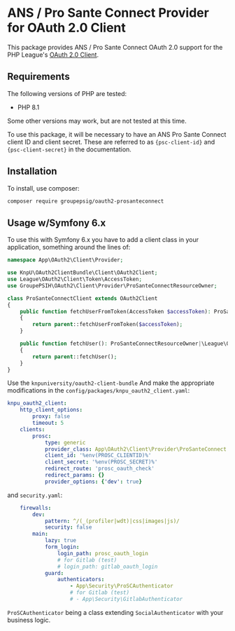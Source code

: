 # ANS / Pro Sante Connect Provider for OAuth 2.0 Client

This package provides ANS / Pro Sante Connect OAuth 2.0 support for the PHP League's [OAuth 2.0 Client](https://github.com/thephpleague/oauth2-client).

## Requirements

The following versions of PHP are tested:

* PHP 8.1

Some other versions may work, but are not tested at this time.

To use this package, it will be necessary to have an ANS Pro Sante Connect client ID and client
secret. These are referred to as `{psc-client-id}` and `{psc-client-secret}`
in the documentation.

## Installation

To install, use composer:

```sh
composer require groupepsig/oauth2-prosanteconnect
```

## Usage w/Symfony 6.x

To use this with Symfony 6.x you have to add a client class in your application, something around the lines of:

```php
namespace App\OAuth2\Client\Provider;

use KnpU\OAuth2ClientBundle\Client\OAuth2Client;
use League\OAuth2\Client\Token\AccessToken;
use GroupePSIH\OAuth2\Client\Provider\ProSanteConnectResourceOwner;

class ProSanteConnectClient extends OAuth2Client
{
    public function fetchUserFromToken(AccessToken $accessToken): ProSanteConnectResourceOwner|\League\OAuth2\Client\Provider\ResourceOwnerInterface
    {
        return parent::fetchUserFromToken($accessToken);
    }

    public function fetchUser(): ProSanteConnectResourceOwner|\League\OAuth2\Client\Provider\ResourceOwnerInterface
    {
        return parent::fetchUser();
    }
}
```

Use the `knpuniversity/oauth2-client-bundle` 
And make the appropriate modifications in the `config/packages/knpu_oauth2_client.yaml`:

```yaml
knpu_oauth2_client:
    http_client_options:
        proxy: false
        timeout: 5
    clients:
        prosc:
            type: generic
            provider_class: App\OAuth2\Client\Provider\ProSanteConnect
            client_id: '%env(PROSC_CLIENTID)%'
            client_secret: '%env(PROSC_SECRET)%'
            redirect_route: 'prosc_oauth_check'
            redirect_params: {}
            provider_options: {'dev': true}
```

 and `security.yaml`:

```yaml
    firewalls:
        dev:
            pattern: ^/(_(profiler|wdt)|css|images|js)/
            security: false
        main:
            lazy: true
            form_login:
                login_path: prosc_oauth_login
                # for Gitlab (test)
                # login_path: gitlab_oauth_login
            guard:
                authenticators:
                    - App\Security\ProSCAuthenticator
                    # for Gitlab (test)
                    # - App\Security\GitlabAuthenticator
```

`ProSCAuthenticator` being a class extending `SocialAuthenticator` with your business logic.